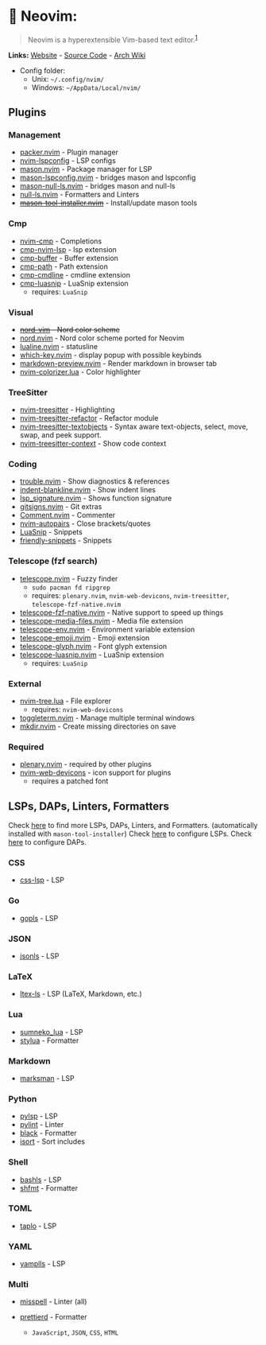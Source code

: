 # 📝 Neovim:

> Neovim is a hyperextensible Vim-based text editor.<sup>[1][desc]</sup>

**Links:** [Website][site] - [Source Code][code] - [Arch Wiki][arch]

- Config folder:
  - Unix: `~/.config/nvim/`
  - Windows: `~/AppData/Local/nvim/`

## Plugins

### Management

- [packer.nvim][packer] - Plugin manager
- [nvim-lspconfig][lspconfig] - LSP configs
- [mason.nvim][mason] - Package manager for LSP
- [mason-lspconfig.nvim][mason-lspconfig] - bridges mason and lspconfig
- [mason-null-ls.nvim][mason-null-ls] - bridges mason and null-ls
- [null-ls.nvim][null-ls] - Formatters and Linters
- ~~[mason-tool-installer.nvim][mason-tool-installer]~~ - Install/update mason tools
<!-- - [nvim-dap][dap] - DAPs -->

### Cmp

- [nvim-cmp][cmp] - Completions
- [cmp-nvim-lsp][cmp-nvim-lsp] - lsp extension
- [cmp-buffer][cmp-buffer] - Buffer extension
- [cmp-path][cmp-path] - Path extension
- [cmp-cmdline][cmp-cmdline] - cmdline extension
- [cmp-luasnip][cmp-luasnip] - LuaSnip extension
  - requires: `LuaSnip`

### Visual

- ~~[nord-vim][nord-vim] - Nord color scheme~~
- [nord.nvim][nord-nvim] - Nord color scheme ported for Neovim
- [lualine.nvim][lualine] - statusline
- [which-key.nvim][which-key] - display popup with possible keybinds
- [markdown-preview.nvim][markdown-preview] - Render markdown in browser tab
- [nvim-colorizer.lua][colorizer] - Color highlighter

### TreeSitter

- [nvim-treesitter][treesitter] - Highlighting
- [nvim-treesitter-refactor][treesitter-refactor] - Refactor module
- [nvim-treesitter-textobjects][treesitter-textobjects] - Syntax aware text-objects, select, move, swap, and peek support.
- [nvim-treesitter-context][treesitter-context] - Show code context

### Coding

- [trouble.nvim][trouble] - Show diagnostics & references
- [indent-blankline.nvim][indent] - Show indent lines
- [lsp_signature.nvim][lsp-signature] - Shows function signature
- [gitsigns.nvim][gitsigns] - Git extras
- [Comment.nvim][comment] - Commenter
- [nvim-autopairs][autopairs] - Close brackets/quotes
- [LuaSnip][luasnip] - Snippets
- [friendly-snippets][friendly-snippets] - Snippets

### Telescope (fzf search)

- [telescope.nvim][telescope] - Fuzzy finder
  - `sudo pacman fd ripgrep`
  - requires: `plenary.nvim`, `nvim-web-devicons`, `nvim-treesitter`, `telescope-fzf-native.nvim`
- [telescope-fzf-native.nvim][telescope-fzf] - Native support to speed up things
- [telescope-media-files.nvim][telescope-media-files] - Media file extension
- [telescope-env.nvim][telescope-env] - Environment variable extension
- [telescope-emoji.nvim][telescope-emoji] - Emoji extension
- [telescope-glyph.nvim][telescope-glyph] - Font glyph extension
- [telescope-luasnip.nvim][telescope-luasnip] - LuaSnip extension
  - requires: `LuaSnip`

### External

- [nvim-tree.lua][tree] - File explorer
  - requires: `nvim-web-devicons`
- [toggleterm.nvim][toggleterm] - Manage multiple terminal windows
- [mkdir.nvim][mkdir] - Create missing directories on save

### Required

- [plenary.nvim][plenary] - required by other plugins
- [nvim-web-devicons][devicons] - icon support for plugins
  - requires a patched font

## LSPs, DAPs, Linters, Formatters

Check [here][mason-packages] to find more LSPs, DAPs, Linters, and Formatters. (automatically installed with `mason-tool-installer`)
Check [here][lsp-packages] to configure LSPs.
Check [here][dap-packages] to configure DAPs.

### CSS

- [css-lsp][css-lsp] - LSP

### Go

- [gopls][gopls] - LSP

### JSON

- [jsonls][jsonls] - LSP

### LaTeX

- [ltex-ls][ltex] - LSP (LaTeX, Markdown, etc.)

### Lua

- [sumneko_lua][sumneko_lua] - LSP
- [stylua][stylua] - Formatter

### Markdown

- [marksman][marksman] - LSP

### Python

- [pylsp][pylsp] - LSP
- [pylint][pylint] - Linter
- [black][black] - Formatter
- [isort][isort] - Sort includes
<!-- - [debugpy][debugpy] - DAP -->

<!-- ### R -->
<!---->
<!-- - [r-languageserver][r-languageserver] - LSP -->
<!--   [r-languageserver]: https://github.com/REditorSupport/languageserver -->
<!---->

### Shell

- [bashls][bashls] - LSP
- [shfmt][shfmt] - Formatter

### TOML

- [taplo][taplo] - LSP

### YAML

- [yamplls][yamlls] - LSP

### Multi

- [misspell][misspell] - Linter (all)

- [prettierd][prettierd] - Formatter
  - `JavaScript`, `JSON`, `CSS`, `HTML`

<!-- General -->

[site]: https://neovim.io/
[desc]: https://neovim.io/
[code]: https://github.com/neovim/neovim
[arch]: https://wiki.archlinux.org/title/Neovim

<!-- Plugins -->

[packer]: https://github.com/wbthomason/packer.nvim
[lspconfig]: https://github.com/neovim/nvim-lspconfig
[mason]: https://github.com/williamboman/mason.nvim
[mason-lspconfig]: https://github.com/williamboman/mason-lspconfig.nvim
[mason-null-ls]: https://github.com/jayp0521/mason-null-ls.nvim
[null-ls]: https://github.com/jose-elias-alvarez/null-ls.nvim
[mason-tool-installer]: https://github.com/WhoIsSethDaniel/mason-tool-installer.nvim
[dap]: https://github.com/mfussenegger/nvim-dap
[cmp]: https://github.com/hrsh7th/nvim-cmp
[cmp-nvim-lsp]: https://github.com/hrsh7th/cmp-nvim-lsp
[cmp-buffer]: https://github.com/hrsh7th/cmp-buffer
[cmp-path]: https://github.com/hrsh7th/cmp-path
[cmp-cmdline]: https://github.com/hrsh7th/cmp-cmdline
[cmp-luasnip]: https://github.com/saadparwaiz1/cmp_luasnip
[nord-vim]: https://github.com/arcticicestudio/nord-vim
[nord-nvim]: https://github.com/shaunsingh/nord.nvim
[lualine]: https://github.com/nvim-lualine/lualine.nvim
[which-key]: https://github.com/folke/which-key.nvim
[markdown-preview]: https://github.com/iamcco/markdown-preview.nvim
[colorizer]: https://github.com/NvChad/nvim-colorizer.lua
[treesitter]: https://github.com/nvim-treesitter/nvim-treesitter
[treesitter-refactor]: https://github.com/nvim-treesitter/nvim-treesitter-refactor
[treesitter-textobjects]: https://github.com/nvim-treesitter/nvim-treesitter-textobjects
[treesitter-context]: https://github.com/nvim-treesitter/nvim-treesitter-context
[trouble]: https://github.com/folke/trouble.nvim
[indent]: https://github.com/lukas-reineke/indent-blankline.nvim
[lsp-signature]: https://github.com/ray-x/lsp_signature.nvim
[gitsigns]: https://github.com/lewis6991/gitsigns.nvim
[comment]: https://github.com/numToStr/Comment.nvim
[autopairs]: https://github.com/windwp/nvim-autopairs
[luasnip]: https://github.com/L3MON4D3/LuaSnip
[friendly-snippets]: https://github.com/rafamadriz/friendly-snippets
[telescope]: https://github.com/nvim-telescope/telescope.nvim
[telescope-fzf]: https://github.com/nvim-telescope/telescope-fzf-native.nvim
[telescope-media-files]: https://github.com/nvim-telescope/telescope-media-files.nvim
[telescope-env]: https://github.com/LinArcX/telescope-env.nvim
[telescope-emoji]: https://github.com/xiyaowong/telescope-emoji.nvim
[telescope-glyph]: https://github.com/ghassan0/telescope-glyph.nvim
[telescope-luasnip]: https://github.com/benfowler/telescope-luasnip.nvim
[tree]: https://github.com/kyazdani42/nvim-tree.lua
[toggleterm]: https://github.com/akinsho/toggleterm.nvim
[mkdir]: https://github.com/jghauser/mkdir.nvim
[plenary]: https://github.com/nvim-lua/plenary.nvim
[devicons]: https://github.com/kyazdani42/nvim-web-devicons

<!-- LSPs, DAPs, Linters, Formatters -->

[mason-packages]: https://github.com/williamboman/mason.nvim/blob/main/PACKAGES.md
[lsp-packages]: https://github.com/neovim/nvim-lspconfig/blob/master/doc/server_configurations.md
[dap-packages]: https://github.com/mfussenegger/nvim-dap/wiki/Debug-Adapter-installation
[css-lsp]: https://github.com/microsoft/vscode-css-languageservice
[gopls]: https://pkg.go.dev/golang.org/x/tools/gopls
[jsonls]: https://github.com/hrsh7th/vscode-langservers-extracted
[ltex]: https://github.com/valentjn/ltex-ls
[marksman]: https://github.com/artempyanykh/marksman
[sumneko_lua]: https://github.com/sumneko/lua-language-server
[stylua]: https://github.com/JohnnyMorganz/StyLua
[pylsp]: https://github.com/python-lsp/python-lsp-server
[debugpy]: https://github.com/microsoft/debugpy
[pylint]: https://github.com/PyCQA/pylint
[black]: https://github.com/psf/black
[isort]: https://github.com/PyCQA/isort
[bashls]: https://github.com/bash-lsp/bash-language-server
[shfmt]: https://github.com/mvdan/sh
[taplo]: https://github.com/tamasfe/taplo
[yamlls]: https://github.com/redhat-developer/yaml-language-server
[misspell]: https://github.com/client9/misspell
[prettierd]: https://github.com/fsouza/prettierd
